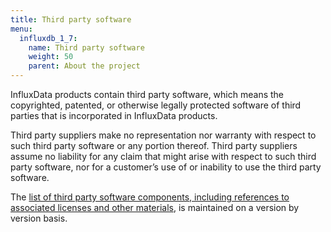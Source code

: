 ```yaml
---
title: Third party software
menu:
  influxdb_1_7:
    name: Third party software
    weight: 50
    parent: About the project
---
```



InfluxData products contain third party software, which means the copyrighted,
patented, or otherwise legally protected software of third parties that is
incorporated in InfluxData products.

Third party suppliers make no representation nor warranty with respect to
such third party software or any portion thereof.
Third party suppliers assume no liability for any claim that might arise with
respect to such third party software, nor for a
customer’s use of or inability to use the third party software.

The [list of third party software components, including references to associated licenses and other materials](https://github.com/influxdata/influxdb/blob/1.7/DEPENDENCIES.md), is maintained on a version by version basis.
